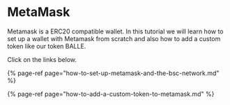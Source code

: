 # MetaMask

Metamask is a ERC20 compatible wallet. In this tutorial we will learn how to set up a wallet with Metamask from scratch and also how to add a custom token like our token BALLE.

Click on the links below.



{% page-ref page="how-to-set-up-metamask-and-the-bsc-network.md" %}

{% page-ref page="how-to-add-a-custom-token-to-metamask.md" %}



